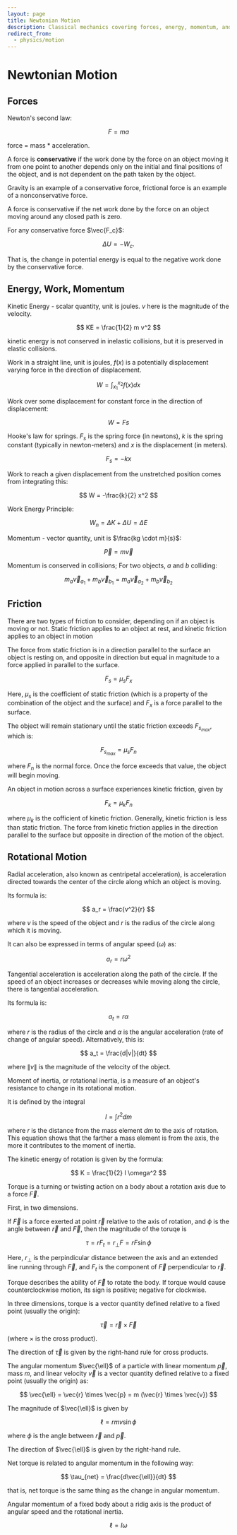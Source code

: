 ```yaml
---
layout: page
title: Newtonian Motion
description: Classical mechanics covering forces, energy, momentum, and rotational dynamics using calculus-based analysis and vector methods.
redirect_from:
  - physics/motion
---
```


# Newtonian Motion

## Forces

Newton's second law:

$$ F = ma $$

force = mass * acceleration.


A force is **conservative** if the work done by the force on an object moving it from one point to another depends only on the initial and final positions of the object, and is not dependent on the path taken by the object.

Gravity is an example of a conservative force, frictional force is an example of a nonconservative force.

A force is conservative if the net work done by the force on an object moving around any closed path is zero.

For any conservative force $\vec{F_c}$:


$$ \Delta U = - W_c. $$

That is, the change in potential energy is equal to the negative work done by the conservative force.

## Energy, Work, Momentum


Kinetic Energy - scalar quantity, unit is joules. $v$ here is the magnitude of the velocity.

$$ KE = \frac{1}{2} m v^2 $$

kinetic energy is not conserved in inelastic collisions, but it is preserved in elastic collisions.

Work in a straight line, unit is joules, $f(x)$ is a potentially displacement varying force in the direction of displacement.

$$ W = \int_{x_1}^{x_2} f(x) dx $$


Work over some displacement for constant force in the direction of displacement:

$$ W = Fs $$

Hooke's law for springs. $F_s$ is the spring force (in newtons), $k$ is the spring constant (typically in newton-meters) and $x$ is the displacement (in meters).

$$ F_s = -kx $$

Work to reach a given displacement from the unstretched position comes from integrating this:

$$ W = -\frac{k}{2} x^2 $$

Work Energy Principle:

$$ W_n = \Delta K + \Delta U = \Delta E $$


Momentum - vector quantity, unit is $\frac{kg \cdot m}{s}$:

$$ \vec{P} = m\vec{v} $$

Momentum is conserved in collisions; For two objects, $a$ and $b$ colliding:

$$ m_{a} \vec{v}_{a_1} + m_{b} \vec{v}_{b_1} = m_{a} \vec{v}_{a_2} + m_{b} \vec{v}_{b_2} $$

## Friction

There are two types of friction to consider, depending on if an object is moving or not. Static friction applies to an object at rest, and kinetic friction applies to an object in motion

The force from static friction is in a direction parallel to the surface an object is resting on, and opposite in direction but equal in magnitude to a force applied in parallel to the surface.

$$ F_s = \mu_s F_x $$

Here, $\mu_s$ is the coefficient of static friction (which is a property of the combination of the object and the surface) and $F_x$ is a force parallel to the surface.

The object will remain stationary until the static friction exceeds $F_{s_{max}}$, which is:

$$ F_{s_{max}} = \mu_s F_n $$

where $F_n$ is the normal force. Once the force exceeds that value, the object will begin moving.

An object in motion across a surface experiences kinetic friction, given by

$$ F_k = \mu_k F_n $$

where $\mu_k$ is the cofficient of kinetic friction. Generally, kinetic friction is less than static friction. The force from kinetic friction applies in the direction parallel to the surface but opposite in direction of the motion of the object.

## Rotational Motion

Radial acceleration, also known as centripetal acceleration), is acceleration directed towards the center of the circle along which an object is moving.

Its formula is:

$$ a_r = \frac{v^2}{r} $$

where $v$ is the speed of the object and $r$ is the radius of the circle along which it is moving.

It can also be expressed in terms of angular speed ($\omega$) as:

$$ a_r = r \omega^2 $$


Tangential acceleration is acceleration along the path of the circle. If the speed of an object increases or decreases while moving along the circle, there is tangential acceleration.

Its formula is:

$$ a_t = r \alpha $$

where $r$ is the radius of the circle and $\alpha$ is the angular acceleration (rate of change of angular speed). Alternatively, this is:


$$ a_t = \frac{d|v|}{dt} $$

where $\|v\|$ is the magnitude of the velocity of the object.

Moment of inertia, or rotational inertia, is a measure of an object's resistance to change in its rotational motion.

It is defined by the integral


$$ I = \int r^2 dm $$

where $r$ is the distance from the mass element $dm$ to the axis of rotation. This equation shows that the farther a mass element is from the axis, the more it contributes to the moment of inertia.

The kinetic energy of rotation is given by the formula:

$$ K = \frac{1}{2} I \omega^2 $$

Torque is a turning or twisting action on a body about a rotation axis due to a force $\vec{F}$.

First, in two dimensions.

If $\vec{F}$ is a force exerted at point $\vec{r}$ relative to the axis of rotation, and $\phi$ is the angle between $\vec{r}$ and $\vec{F}$, then the magnitude of the toruqe is

$$ \tau = r F_t = r_\bot F =  r F \sin{\phi} $$

Here, $r_\bot$ is the perpindicular distance between the axis and an extended line running through $\vec{F}$, and $F_t$ is the component of $\vec{F}$ perpendicular to $\vec{r}$.

Torque describes the ability of $\vec{F}$ to rotate the body. If torque would cause counterclockwise motion, its sign is positive; negative for clockwise.

In three dimensions, torque is a vector quantity defined relative to a fixed point (usually the origin):

$$ \vec{\tau} = \vec{r} \times \vec{F} $$

(where $\times$ is the cross product).

The direction of $\vec{\tau}$ is given by the right-hand rule for cross products.

The angular momentum $\vec{\ell}$ of a particle with linear momentum $\vec{p}$, mass $m$, and linear velocity $\vec{v}$ is a vector quantity defined relative to a fixed point (usually the origin) as:


$$ \vec{\ell} = \vec{r} \times \vec{p} = m (\vec{r} \times \vec{v}) $$

The magnitude of $\vec{\ell}$ is given by

$$ \ell = rmv \sin{\phi} $$

where $\phi$ is the angle between $\vec{r}$ and $\vec{p}$.

The direction of $\vec{\ell}$ is given by the right-hand rule.

Net torque is related to angular momentum in the following way:

$$ \tau_{net} = \frac{d\vec{\ell}}{dt} $$

that is, net torque is the same thing as the change in angular momentum.


Angular momentum of a fixed body about a ridig axis is the product of angular speed and the rotational inertia.

$$ \ell = I\omega $$
